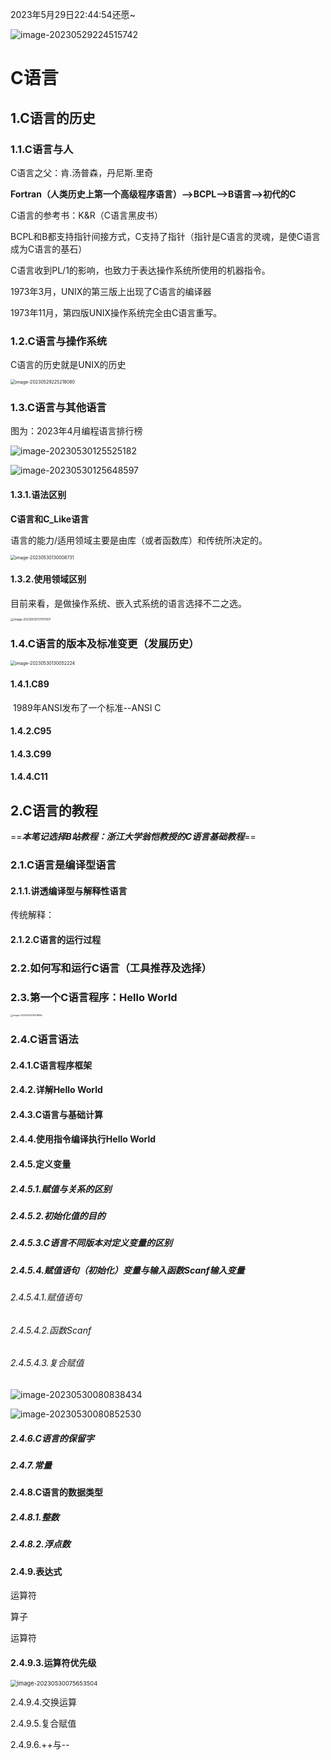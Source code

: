 2023年5月29日22:44:54还愿~

![image-20230529224515742](../../imgs/image-20230529224515742.png)

# C语言

## 1.C语言的历史

### 1.1.C语言与人

C语言之父：肯.汤普森，丹尼斯.里奇

**Fortran（人类历史上第一个高级程序语言）-->BCPL-->B语言-->初代的C**

C语言的参考书：K&R（C语言黑皮书）

BCPL和B都支持指针间接方式，C支持了指针（指针是C语言的灵魂，是使C语言成为C语言的基石）

C语言收到PL/1的影响，也致力于表达操作系统所使用的机器指令。

1973年3月，UNIX的第三版上出现了C语言的编译器

1973年11月，第四版UNIX操作系统完全由C语言重写。

### 1.2.C语言与操作系统

C语言的历史就是UNIX的历史

<img src="../../imgs/image-20230529225216080.png" alt="image-20230529225216080" style="zoom:50%;" />

### 1.3.C语言与其他语言

图为：2023年4月编程语言排行榜

![image-20230530125525182](../../imgs/image-20230530125525182.png)

![image-20230530125648597](../../imgs/image-20230530125648597.png)

#### 1.3.1.语法区别

**C语言和C_Like语言**

语言的能力/适用领域主要是由库（或者函数库）和传统所决定的。

<img src="../../imgs/image-20230530130008731.png" alt="image-20230530130008731" style="zoom:50%;" />

#### 1.3.2.使用领域区别

目前来看，是做操作系统、嵌入式系统的语言选择不二之选。

<img src="../../imgs/image-20230530131117007.png" alt="image-20230530131117007" style="zoom:33%;" />

### 1.4.C语言的版本及标准变更（发展历史）

<img src="../../imgs/image-20230530130052224.png" alt="image-20230530130052224" style="zoom:50%;" />

#### 1.4.1.C89

​	1989年ANSI发布了一个标准--ANSI C

#### 1.4.2.C95

#### 1.4.3.C99

#### 1.4.4.C11

## 2.C语言的教程

==***本笔记选择B站教程：浙江大学翁恺教授的C语言基础教程***==

### 2.1.C语言是编译型语言

#### 2.1.1.讲透编译型与解释性语言

传统解释：

#### 2.1.2.C语言的运行过程

### 2.2.如何写和运行C语言（工具推荐及选择）

### 2.3.第一个C语言程序：Hello World

<img src="../../imgs/image-20230529235518640.png" alt="image-20230529235518640" style="zoom:25%;" />

### 2.4.C语言语法

#### 2.4.1.C语言程序框架

#### 2.4.2.详解Hello World

#### 2.4.3.C语言与基础计算

#### 2.4.4.使用指令编译执行Hello World

#### 2.4.5.定义变量

##### 2.4.5.1.赋值与关系的区别

##### 2.4.5.2.初始化值的目的

##### 2.4.5.3.C语言不同版本对定义变量的区别

##### 2.4.5.4.赋值语句（初始化）变量与输入函数Scanf输入变量

###### 2.4.5.4.1.赋值语句

###### 2.4.5.4.2.函数Scanf

###### 2.4.5.4.3.复合赋值

![image-20230530080838434](../../imgs/image-20230530080838434.png)

![image-20230530080852530](../../imgs/image-20230530080852530.png)

##### 2.4.6.C语言的保留字

##### 2.4.7.常量

#### 2.4.8.C语言的数据类型

##### 2.4.8.1.整数

##### 2.4.8.2.浮点数

#### 2.4.9.表达式

运算符

算子

运算符

#### 2.4.9.3.运算符优先级

<img src="../../imgs/image-20230530075653504.png" alt="image-20230530075653504" style="zoom:67%;" />

2.4.9.4.交换运算

2.4.9.5.复合赋值

2.4.9.6.++与--



